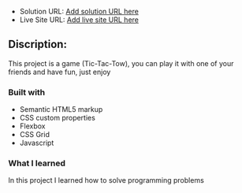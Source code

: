 - Solution URL: [Add solution URL here](https://your-solution-url.com)
- Live Site URL: [Add live site URL here](https://your-live-site-url.com)

## Discription:
This project is a game (Tic-Tac-Tow), you can play it with one of your friends and have fun, just enjoy

### Built with

- Semantic HTML5 markup
- CSS custom properties
- Flexbox
- CSS Grid
- Javascript

### What I learned
In this project I learned how to solve programming problems




